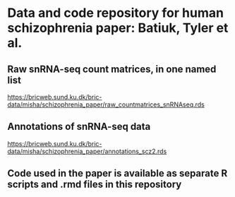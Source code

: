 # Data and code repository for human schizophrenia paper: Batiuk, Tyler et al.

## Raw snRNA-seq count matrices, in one named list
https://bricweb.sund.ku.dk/bric-data/misha/schizophrenia_paper/raw_countmatrices_snRNAseq.rds


## Annotations of snRNA-seq data
https://bricweb.sund.ku.dk/bric-data/misha/schizophrenia_paper/annotations_scz2.rds


## Code used in the paper is available as separate R scripts and .rmd files in this repository

